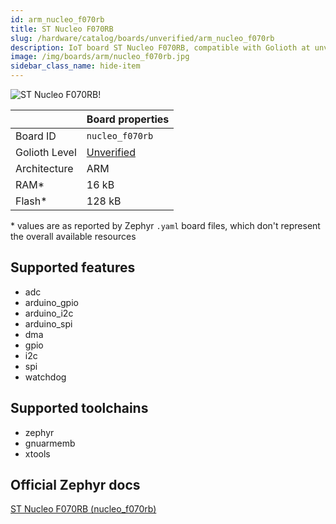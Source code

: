 ```yaml
---
id: arm_nucleo_f070rb
title: ST Nucleo F070RB
slug: /hardware/catalog/boards/unverified/arm_nucleo_f070rb
description: IoT board ST Nucleo F070RB, compatible with Golioth at unverified level.
image: /img/boards/arm/nucleo_f070rb.jpg
sidebar_class_name: hide-item
---
```


[//]: # (This is an auto-generated file, do not edit! Changes to it will be lost upon re-generation)

![ST Nucleo F070RB!](/img/boards/arm/nucleo_f070rb.jpg "ST Nucleo F070RB")

|                | Board properties     |
| -------------  | -------------------- |
| Board ID       | `nucleo_f070rb` |
| Golioth Level  | [Unverified](/hardware#unverified-boards) |
| Architecture   | ARM |
| RAM*           | 16 kB |
| Flash*         | 128 kB |

\* values are as reported by Zephyr `.yaml` board files, which don't represent the overall available resources



## Supported features

* adc
* arduino_gpio
* arduino_i2c
* arduino_spi
* dma
* gpio
* i2c
* spi
* watchdog

## Supported toolchains

* zephyr
* gnuarmemb
* xtools

## Official Zephyr docs

[ST Nucleo F070RB (nucleo_f070rb)](https://docs.zephyrproject.org/latest/boards/arm/nucleo_f070rb/doc/index.html)
